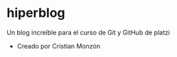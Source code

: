 # hiperblog
Un blog increíble para el curso de Git y GitHub de platzi
* Creado por Cristian Monzón

